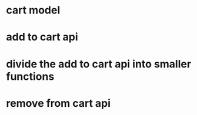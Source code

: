 
# cart model 
# add to cart api
# divide the add to cart api into smaller functions
# remove from cart api